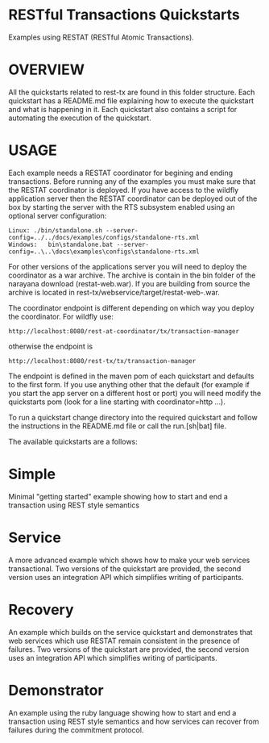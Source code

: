 RESTful Transactions Quickstarts
================================

Examples using RESTAT (RESTful Atomic Transactions).

OVERVIEW
========

All the quickstarts related to rest-tx are found in this folder structure. Each quickstart has
a README.md file explaining how to execute the quickstart and what is happening in it. Each quickstart
also contains a script for automating the execution of the quickstart.

<a id="usage"></a>
USAGE
=====

Each example needs a RESTAT coordinator for begining and ending transactions. Before running any of the
examples you must make sure that the RESTAT coordinator is deployed. If you have access to the
wildfly application server then the RESTAT coordinator can be deployed out of the box by starting
the server with the RTS subsystem enabled using an optional server configuration:

    Linux: ./bin/standalone.sh --server-config=../../docs/examples/configs/standalone-rts.xml
    Windows:   bin\standalone.bat --server-config=..\..\docs\examples\configs\standalone-rts.xml

For other versions of the applications server you will need to deploy the coordinator as a war archive.
The archive is contain in the bin folder of the narayana download (restat-web.war). If you are building
from source the archive is located in rest-tx/webservice/target/restat-web-<version>.war.

The coordinator endpoint is different depending on which way you deploy the coordinator. For wildfly use:

    http://localhost:8080/rest-at-coordinator/tx/transaction-manager

otherwise the endpoint is

    http://localhost:8080/rest-tx/tx/transaction-manager

The endpoint is defined in the maven pom of each quickstart and defaults to the first form. If you use
anything other that the default (for example if you start the app server on a different host or port)
you will need modify the quickstarts pom (look for a line starting with <argument>coordinator=http ...).

To run a quickstart change directory into the required quickstart and follow the instructions in 
the README.md file or call the run.[sh|bat] file.

The available quickstarts are a follows:

Simple
======

Minimal "getting started" example showing how to  start and end a transaction using REST style semantics

Service
=======

A more advanced example which shows how to make your web services transactional. Two versions of the
quickstart are provided, the second version uses an integration API which simplifies writing of participants.

Recovery
========

An example which builds on the service quickstart and demonstrates that web services which use RESTAT
remain consistent in the presence of failures. Two versions of the quickstart are provided, the second
version uses an integration API which simplifies writing of participants.

Demonstrator
============

An example using the ruby language showing how to start and end a transaction using REST style semantics
and how services can recover from failures during the commitment protocol.

